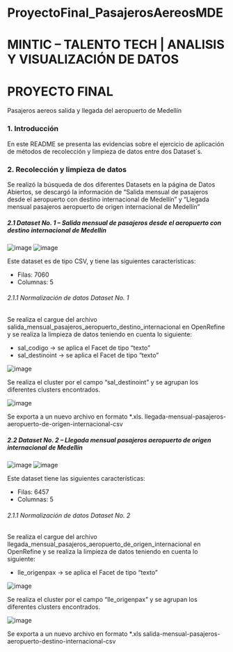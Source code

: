 # ProyectoFinal_PasajerosAereosMDE
# **MINTIC – TALENTO TECH | ANALISIS Y VISUALIZACIÓN DE DATOS**
# **PROYECTO FINAL**

Pasajeros aereos salida y llegada del aeropuerto de Medellín

### 1. Introducción

En este README se presenta las evidencias sobre el ejercicio de aplicación de métodos de recolección y limpieza de datos entre dos Dataset´s.

### 2. Recolección y limpieza de datos

Se realizó la búsqueda de dos diferentes Datasets en la página de Datos Abiertos, se descargó la información de “Salida mensual de pasajeros desde el aeropuerto con destino internacional de Medellín” y “Llegada mensual pasajeros aeropuerto de origen internacional de Medellín”

##### 2.1 Dataset No. 1 – Salida mensual de pasajeros desde el aeropuerto con destino internacional de Medellín

![image](https://github.com/avillamil92/ProyectoFinal_PasajerosAereosMDE/assets/169549526/de2bf982-5ba0-42e8-9114-432935a13a1d)
![image](https://github.com/avillamil92/ProyectoFinal_PasajerosAereosMDE/assets/169549526/3fb4e4e6-b13d-4ae0-b832-c45b04eef66b)

Este dataset es de tipo CSV, y tiene las siguientes características:
*	Filas: 7060
*	Columnas: 5

###### 2.1.1 Normalización de datos Dataset No. 1

Se realiza el cargue del archivo salida_mensual_pasajeros_aeropuerto_destino_internacional en OpenRefine y se realiza la limpieza de datos teniendo en cuenta lo siguiente:
*	sal_codigo -> se aplica el Facet de tipo “texto”
*	sal_destinoint -> se aplica el Facet de tipo “texto”

![image](https://github.com/avillamil92/ProyectoFinal_PasajerosAereosMDE/assets/169549526/27c5d1c9-40ac-4fc9-a8d1-79a967e7aa50)

Se realiza el cluster por el campo “sal_destinoint” y se agrupan los diferentes clusters encontrados.

![image](https://github.com/avillamil92/ProyectoFinal_PasajerosAereosMDE/assets/169549526/46a78e16-1dd1-4d94-8eb0-dacbb90eff88)

Se exporta a un nuevo archivo en formato *.xls.
llegada-mensual-pasajeros-aeropuerto-de-origen-internacional-csv

##### 2.2 Dataset No. 2 – Llegada mensual pasajeros aeropuerto de origen internacional de Medellín

![image](https://github.com/avillamil92/ProyectoFinal_PasajerosAereosMDE/assets/169549526/3a828c59-a760-4c67-bcbd-468a882fd714)
![image](https://github.com/avillamil92/ProyectoFinal_PasajerosAereosMDE/assets/169549526/3f882f7d-1ad3-4dca-8a86-15a650653ca6)

Este dataset tiene las siguientes características:
*	Filas: 6457
*	Columnas: 5

###### 2.1.1 Normalización de datos Dataset No. 2

Se realiza el cargue del archivo llegada_mensual_pasajeros_aeropuerto_de_origen_internacional en OpenRefine y se realiza la limpieza de datos teniendo en cuenta lo siguiente:
*	lle_origenpax -> se aplica el Facet de tipo “texto”

![image](https://github.com/avillamil92/ProyectoFinal_PasajerosAereosMDE/assets/169549526/c893a25f-ef2e-4d81-82c0-206458d6455a)

Se realiza el cluster por el campo “lle_origenpax” y se agrupan los diferentes clusters encontrados.

![image](https://github.com/avillamil92/ProyectoFinal_PasajerosAereosMDE/assets/169549526/dc6c4d16-4b73-46a2-b584-847294d5fc11)

Se exporta a un nuevo archivo en formato *.xls 
salida-mensual-pasajeros-aeropuerto-destino-internacional-csv








